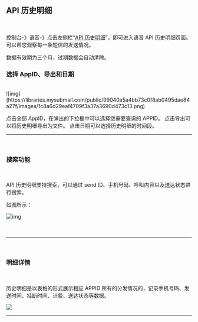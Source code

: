 ## API 历史明细

 <br>

控制台-》语音-》点击左侧栏“[API 历史明细](https://www.mysubmail.com/console/voice/history)”，即可进入语音 API 历史明细页面。可以帮您观察每一条短信的发送情况。

数据有效期为三个月，过期数据会自动清除。
<br>

### **选择 AppID、导出和日期**

<br>
![img](https://libraries.mysubmail.com/public/99040a5a4bb73c0f8ab0495dae84a27f/images/1c8a6d29eaf4709f3a37a3690d473c13.png)

点击全部 AppID，在弹出的下拉框中可以选择您需要查询的 APPID。
点击导出可以将历史明细导出为文件。
点击日期可以选择历史明细的时间段。


------

 <br>

### **搜索功能**

<br>

 API 历史明细支持搜索，可以通过 send ID、手机号码、呼叫内容以及送达状态进行搜索。

如图所示：

![img](https://libraries.mysubmail.com/public/99040a5a4bb73c0f8ab0495dae84a27f/images/e89411fbd8bfe170199b0941a787af20.png)

 　

------

<br>

### **明细详情**

<br>

历史明细是以表格的形式展示相应 APPID 所有的分发情况的，记录手机号码、发送时间、挂断时间、计费、送达状态等数据。

![](https://libraries.mysubmail.com/public/99040a5a4bb73c0f8ab0495dae84a27f/images/2003283e32d9550ffd5fee51f92106e9.png)

------